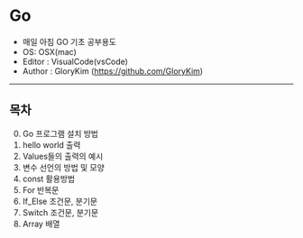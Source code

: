 # Go
- 매일 아침 GO 기초 공부용도
- OS: OSX(mac)
- Editor : VisualCode(vsCode)
- Author : GloryKim (https://github.com/GloryKim)

-------------------------------------------------------

## 목차
00. Go 프로그램 설치 방법
01. hello world 출력
02. Values들의 출력의 예시
03. 변수 선언의 방법 및 모양
04. const 활용방법
05. For 반복문
06. If_Else 조건문, 분기문
07. Switch 조건문, 분기문
08. Array 배열